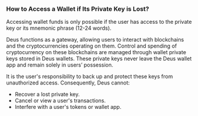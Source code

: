 ### How to Access a Wallet if Its Private Key is Lost?

Accessing wallet funds is only possible if the user has access to the private key or its mnemonic phrase (12-24 words).

Deus functions as a gateway, allowing users to interact with blockchains and the cryptocurrencies operating on them. Control and spending of cryptocurrency on these blockchains are managed through wallet private keys stored in Deus wallets. These private keys never leave the Deus wallet app and remain solely in users’ possession.

It is the user's responsibility to back up and protect these keys from unauthorized access. Consequently, Deus cannot:

- Recover a lost private key.
- Cancel or view a user's transactions.
- Interfere with a user's tokens or wallet app.